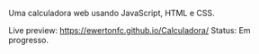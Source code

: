 Uma calculadora web usando JavaScript, HTML e CSS.

Live preview: https://ewertonfc.github.io/Calculadora/
Status: Em progresso.